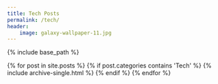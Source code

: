 ```yaml
---
title: Tech Posts
permalink: /tech/
header:
    image: galaxy-wallpaper-11.jpg
---
```

{% include base_path %}

{% for post in site.posts %}
    {% if post.categories contains 'Tech' %}
        {% include archive-single.html %}
    {% endif %}
{% endfor %}


